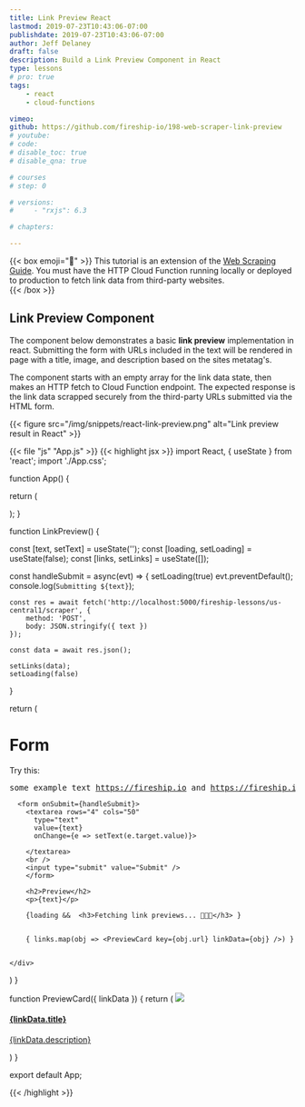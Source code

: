 ```yaml
---
title: Link Preview React
lastmod: 2019-07-23T10:43:06-07:00
publishdate: 2019-07-23T10:43:06-07:00
author: Jeff Delaney
draft: false
description: Build a Link Preview Component in React
type: lessons
# pro: true
tags: 
    - react
    - cloud-functions

vimeo: 
github: https://github.com/fireship-io/198-web-scraper-link-preview
# youtube: 
# code: 
# disable_toc: true
# disable_qna: true

# courses
# step: 0

# versions: 
#     - "rxjs": 6.3

# chapters:

---
```


{{< box emoji="👀" >}}
This tutorial is an extension of the [Web Scraping Guide](/lessons/web-scraping-guide/). You must have the HTTP Cloud Function running locally or deployed to production to fetch link data from third-party websites.  
{{< /box >}}


## Link Preview Component

The component below demonstrates a basic **link preview** implementation in react. Submitting the form with URLs included in the text will be rendered in page with a title, image, and description based on the sites metatag's.

The component starts with an empty array for the link data state, then makes an HTTP fetch to Cloud Function endpoint. The expected response is the link data scrapped securely from the third-party URLs submitted via the HTML form.  

{{< figure src="/img/snippets/react-link-preview.png" alt="Link preview result in React" >}}


{{< file "js" "App.js" >}}
{{< highlight jsx >}}
import React, { useState } from 'react';
import './App.css';

function App() {

  return (
    <div className="App">
      <LinkPreview />
    </div>
  );
}

function LinkPreview() {

  const [text, setText] = useState('');
  const [loading, setLoading] = useState(false);
  const [links, setLinks] = useState([]);

  const handleSubmit = async(evt) => {
    setLoading(true)
    evt.preventDefault();
    console.log(`Submitting ${text}`);

    const res = await fetch('http://localhost:5000/fireship-lessons/us-central1/scraper', { 
        method: 'POST', 
        body: JSON.stringify({ text }) 
    });

    const data = await res.json();

    setLinks(data);
    setLoading(false)
  }

  return (
    <div>
      <h1>Form</h1>
      Try this: <pre>some example text https://fireship.io and https://fireship.io/courses/javascript/</pre>

      <form onSubmit={handleSubmit}>
        <textarea rows="4" cols="50" 
          type="text" 
          value={text}
          onChange={e => setText(e.target.value)}>

        </textarea>
        <br />
        <input type="submit" value="Submit" />
        </form>

        <h2>Preview</h2>
        <p>{text}</p>

        {loading &&  <h3>Fetching link previews... 🤔🤔🤔</h3> }


        { links.map(obj => <PreviewCard key={obj.url} linkData={obj} />) }


    </div>
  )
}

function PreviewCard({ linkData }) {
  return (
    <a className="preview" href={linkData.url}>
      <img src={linkData.image} />
      <div>
        <h4>{linkData.title}</h4>
        <p>{linkData.description}</p>
      </div>
    </a>
  )
}

export default App;

{{< /highlight >}}
